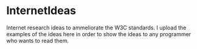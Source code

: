 # InternetIdeas
Internet research ideas to ammeliorate the W3C standards. I upload the examples of the ideas here in order to show the ideas to any programmer who wants to read them.
